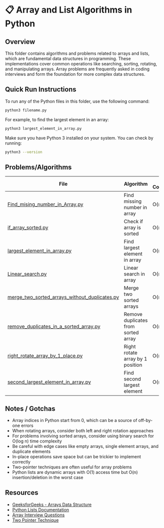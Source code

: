 # 📋 Array and List Algorithms in Python

## Overview

This folder contains algorithms and problems related to arrays and lists, which are fundamental data structures in programming. These implementations cover common operations like searching, sorting, rotating, and manipulating arrays. Array problems are frequently asked in coding interviews and form the foundation for more complex data structures.

## Quick Run Instructions

To run any of the Python files in this folder, use the following command:

```bash
python3 filename.py
```

For example, to find the largest element in an array:

```bash
python3 largest_element_in_array.py
```

Make sure you have Python 3 installed on your system. You can check by running:

```bash
python3 --version
```

## Problems/Algorithms

| File | Algorithm | Time Complexity | Space Complexity |
|------|-----------|----------------|------------------|
| [Find_mising_number_in_Array.py](Find_mising_number_in_Array.py) | Find missing number in array | O(n) | O(1) |
| [if_array_sorted.py](if_array_sorted.py) | Check if array is sorted | O(n) | O(1) |
| [largest_element_in_array.py](largest_element_in_array.py) | Find largest element in array | O(n) | O(1) |
| [Linear_search.py](Linear_search.py) | Linear search in array | O(n) | O(1) |
| [merge_two_sorted_arrays_without_duplicates.py](merge_two_sorted_arrays_without_duplicates.py) | Merge two sorted arrays | O(m+n) | O(m+n) |
| [remove_duplicates_in_a_sorted_array.py](remove_duplicates_in_a_sorted_array.py) | Remove duplicates from sorted array | O(n) | O(1) |
| [right_rotate_array_by_1_place.py](right_rotate_array_by_1_place.py) | Right rotate array by 1 position | O(n) | O(1) |
| [second_largest_element_in_array.py](second_largest_element_in_array.py) | Find second largest element | O(n) | O(1) |

## Notes / Gotchas

- Array indices in Python start from 0, which can be a source of off-by-one errors
- When rotating arrays, consider both left and right rotation approaches
- For problems involving sorted arrays, consider using binary search for O(log n) time complexity
- Be careful with edge cases like empty arrays, single element arrays, and duplicate elements
- In-place operations save space but can be trickier to implement correctly
- Two-pointer techniques are often useful for array problems
- Python lists are dynamic arrays with O(1) access time but O(n) insertion/deletion in the worst case

## Resources

- [GeeksforGeeks - Arrays Data Structure](https://www.geeksforgeeks.org/array-data-structure/)
- [Python Lists Documentation](https://docs.python.org/3/tutorial/datastructures.html)
- [Array Interview Questions](https://www.geeksforgeeks.org/top-50-array-coding-problems-for-interviews/)
- [Two Pointer Technique](https://www.geeksforgeeks.org/two-pointers-technique/)
